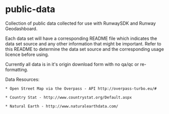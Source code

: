 # public-data
Collection of public data collected for use with RunwaySDK and Runway Geodashboard.

Each data set will have a corresponding README file which indicates the data set source and any other information that might be important. Refer to this README to determine the data set source and the corresponding usage licence before using. 

Currently all data is in it's origin download form with no qa/qc or re-formatting. 


Data Resources:

    * Open Street Map via the Overpass - API http://overpass-turbo.eu/#
    
    * Country Stat - http://www.countrystat.org/Default.aspx
    
    * Natural Earth - http://www.naturalearthdata.com/
